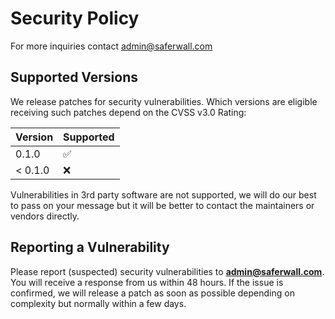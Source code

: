 # Security Policy

For more inquiries contact admin@saferwall.com

## Supported Versions

We release patches for security vulnerabilities. Which versions are eligible receiving such patches depend on the CVSS v3.0 Rating:

| Version | Supported          |
| ------- | ------------------ |
| 0.1.0   | :white_check_mark: |
| < 0.1.0 | :x:                |

Vulnerabilities in 3rd party software are not supported, we will do our best to pass on your message
but it will be better to contact the maintainers or vendors directly.

## Reporting a Vulnerability

Please report (suspected) security vulnerabilities to **admin@saferwall.com**.
You will receive a response from us within 48 hours.
If the issue is confirmed, we will release a patch as soon as possible depending on complexity but normally within a few days.
